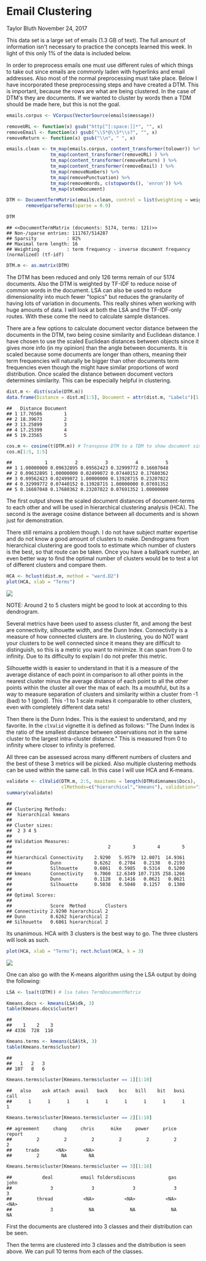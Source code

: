 Email Clustering
================
Taylor Bluth
November 24, 2017

This data set is a large set of emails (1.3 GB of text). The full amount of information isn't necessary to practice the concepts learned this week. In light of this only 1% of the data is included below.

In order to preprocess emails one must use different rules of which things to take out since emails are commonly laden with hyperlinks and email addresses. Also most of the normal preprocessing must take place. Below I have incorporated these preprocessing steps and have created a DTM. This is important, because the rows are what are being clustered. In the case of DTM's they are documents. If we wanted to cluster by words then a TDM should be made here, but this is not the goal.

``` r
emails.corpus <- VCorpus(VectorSource(emails$message))

removeURL <- function(x) gsub("http[^[:space:]]*", "", x)
removeEmail <- function(x) gsub("\\S*@\\S*\\s?", "", x)
removeReturn <- function(x) gsub("\\n", " ", x)

emails.clean <- tm_map(emails.corpus, content_transformer(tolower)) %>%
                tm_map(content_transformer(removeURL) ) %>% 
                tm_map(content_transformer(removeReturn) ) %>% 
                tm_map(content_transformer(removeEmail) ) %>% 
                tm_map(removeNumbers) %>%  
                tm_map(removePunctuation) %>%  
                tm_map(removeWords, c(stopwords(), 'enron')) %>%
                tm_map(stemDocument) 

DTM <- DocumentTermMatrix(emails.clean, control = list(weighting = weightTfIdf)) %>%
       removeSparseTerms(sparse = 0.9)

DTM
```

    ## <<DocumentTermMatrix (documents: 5174, terms: 121)>>
    ## Non-/sparse entries: 111767/514287
    ## Sparsity           : 82%
    ## Maximal term length: 16
    ## Weighting          : term frequency - inverse document frequency (normalized) (tf-idf)

``` r
DTM.m <- as.matrix(DTM)
```

The DTM has been reduced and only 126 terms remain of our 5174 documents. Also the DTM is weighted by TF-IDF to reduce noise of common words in the document. LSA can also be used to reduce dimensionality into much fewer "topics" but reduces the granularity of having lots of variation in documents. This really shines when working with huge amounts of data. I will look at both the LSA and the TF-IDF-only routes. With these come the need to calculate sample distances.

There are a few options to calculate document vector distance between the documents in the DTM, two being cosine similarity and Euclidean distance. I have chosen to use the scaled Euclidean distances between objects since it gives more info (in my opinion) than the angle between documents. It is scaled because some documents are longer than others, meaning their term frequencies will naturally be bigger than other documents term frequencies even though the might have similar proportions of word distribution. Once scaled the distance between document vectors determines similarity. This can be especially helpful in clustering.

``` r
dist.m <- dist(scale(DTM.m)) 
data.frame(Distance = dist.m[1:5], Document = attr(dist.m, "Labels")[1:5])
```

    ##   Distance Document
    ## 1 17.76506        1
    ## 2 18.39673        2
    ## 3 13.25899        3
    ## 4 17.25399        4
    ## 5 19.23565        5

``` r
cos.m <- cosine(t(DTM.m)) # Transpose DTM to a TDM to show document similarity
cos.m[1:5, 1:5]
```

    ##            1          2          3          4          5
    ## 1 1.00000000 0.09632895 0.09562423 0.32999772 0.16607048
    ## 2 0.09632895 1.00000000 0.02499072 0.07440152 0.17680362
    ## 3 0.09562423 0.02499072 1.00000000 0.13928715 0.23207822
    ## 4 0.32999772 0.07440152 0.13928715 1.00000000 0.07691352
    ## 5 0.16607048 0.17680362 0.23207822 0.07691352 1.00000000

The first output shows the scaled document distances of document-terms to each other and will be used in hierarchical clustering analysis (HCA). The second is the average cosine distance between all documents and is shown just for demonstration.

There still remains a problem though. I do not have subject matter expertise and do not know a good amount of clusters to make. Dendrograms from hierarchical clustering are good tools to estimate which number of clusters is the best, so that route can be taken. Once you have a ballpark number, an even better way to find the optimal number of clusters would be to test a lot of different clusters and compare them.

``` r
HCA <- hclust(dist.m, method = "ward.D2")
plot(HCA, xlab = "Terms")
```

![](Email_Clustering_files/figure-markdown_github-ascii_identifiers/HCA-1.png)

NOTE: Around 2 to 5 clusters might be good to look at according to this dendrogram.

Several metrics have been used to assess cluster fit, and among the best are connectivity, silhouette width, and the Dunn Index. Connectivity is a measure of how connected clusters are. In clustering, you do NOT want your clusters to be well connected since it means they are difficult to distinguish, so this is a metric you want to minimize. It can span from 0 to infinity. Due to its difficulty to explain I do not prefer this metric.

Silhouette width is easier to understand in that it is a measure of the average distance of each point in comparison to all other points in the nearest cluster minus the average distance of each point to all the other points within the cluster all over the max of each. Its a mouthful, but its a way to measure separation of clusters and similarity within a cluster from -1 (bad) to 1 (good). This -1 to 1 scale makes it comparable to other clusters, even with completely different data sets!

Then there is the Dunn Index. This is the easiest to understand, and my favorite. In the `clValid` vignette it is defined as follows: "The Dunn Index is the ratio of the smallest distance between observations not in the same cluster to the largest intra-cluster distance." This is measured from 0 to infinity where closer to infinity is preferred.

All three can be assessed across many different numbers of clusters and the best of these 3 metrics will be picked. Also multiple clustering methods can be used within the same call. In this case I will use HCA and K-means.

``` r
validate <- clValid(DTM.m, 2:5, maxitems = length(DTM$dimnames$Docs),
                    clMethods=c("hierarchical","kmeans"), validation="internal")
summary(validate)
```

    ## 
    ## Clustering Methods:
    ##  hierarchical kmeans 
    ## 
    ## Cluster sizes:
    ##  2 3 4 5 
    ## 
    ## Validation Measures:
    ##                                   2        3        4        5
    ##                                                               
    ## hierarchical Connectivity    2.9290   5.9579  12.0071  14.9361
    ##              Dunn            0.6262   0.2784   0.2138   0.2193
    ##              Silhouette      0.6861   0.5985   0.5314   0.5200
    ## kmeans       Connectivity    9.7060  12.6349 107.7135 258.1266
    ##              Dunn            0.1128   0.1416   0.0621   0.0621
    ##              Silhouette      0.5038   0.5040   0.1257   0.1300
    ## 
    ## Optimal Scores:
    ## 
    ##              Score  Method       Clusters
    ## Connectivity 2.9290 hierarchical 2       
    ## Dunn         0.6262 hierarchical 2       
    ## Silhouette   0.6861 hierarchical 2

Its unanimous. HCA with 3 clusters is the best way to go. The three clusters will look as such.

``` r
plot(HCA, xlab = "Terms"); rect.hclust(HCA, k = 3)
```

![](Email_Clustering_files/figure-markdown_github-ascii_identifiers/unnamed-chunk-2-1.png)

One can also go with the K-means algorithm using the LSA output by doing the following:

``` r
LSA <- lsa(t(DTM)) # lsa takes TermDocumentMatrix

Kmeans.docs <- kmeans(LSA$dk, 3)
table(Kmeans.docs$cluster)
```

    ## 
    ##    1    2    3 
    ## 4336  728  110

``` r
Kmeans.terms <- kmeans(LSA$tk, 3)
table(Kmeans.terms$cluster)
```

    ## 
    ##   1   2   3 
    ## 107   8   6

``` r
Kmeans.terms$cluster[Kmeans.terms$cluster == 1][1:10]
```

    ##   also    ask attach  avail   back    bcc   bill    bit   busi   call 
    ##      1      1      1      1      1      1      1      1      1      1

``` r
Kmeans.terms$cluster[Kmeans.terms$cluster == 2][1:10]
```

    ## agreement     chang     chris      mike     power     price    report 
    ##         2         2         2         2         2         2         2 
    ##     trade      <NA>      <NA> 
    ##         2        NA        NA

``` r
Kmeans.terms$cluster[Kmeans.terms$cluster == 3][1:10]
```

    ##           deal          email foldersdiscuss            gas           john 
    ##              3              3              3              3              3 
    ##         thread           <NA>           <NA>           <NA>           <NA> 
    ##              3             NA             NA             NA             NA

First the documents are clustered into 3 classes and their distribution can be seen.

Then the terms are clustered into 3 classes and the distribution is seen above. We can pull 10 terms from each of the classes.
